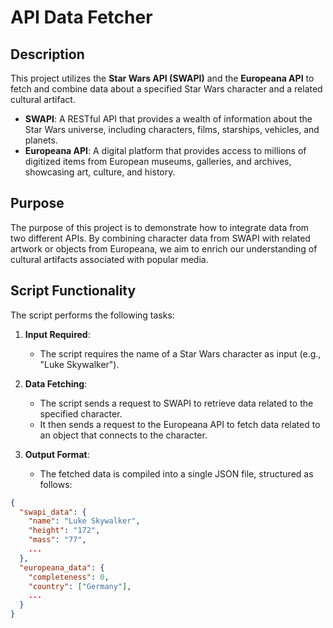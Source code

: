 # API Data Fetcher

## Description
This project utilizes the **Star Wars API (SWAPI)** and the **Europeana API** to fetch and combine data about a specified Star Wars character and a related cultural artifact. 

- **SWAPI**: A RESTful API that provides a wealth of information about the Star Wars universe, including characters, films, starships, vehicles, and planets.
- **Europeana API**: A digital platform that provides access to millions of digitized items from European museums, galleries, and archives, showcasing art, culture, and history.

## Purpose
The purpose of this project is to demonstrate how to integrate data from two different APIs. By combining character data from SWAPI with related artwork or objects from Europeana, we aim to enrich our understanding of cultural artifacts associated with popular media.

## Script Functionality
The script performs the following tasks:

1. **Input Required**: 
   - The script requires the name of a Star Wars character as input (e.g., "Luke Skywalker").

2. **Data Fetching**:
   - The script sends a request to SWAPI to retrieve data related to the specified character.
   - It then sends a request to the Europeana API to fetch data related to an object that connects to the character.

3. **Output Format**:
   - The fetched data is compiled into a single JSON file, structured as follows:

```json
{
  "swapi_data": {
    "name": "Luke Skywalker",
    "height": "172",
    "mass": "77",
    ...
  },
  "europeana_data": {
    "completeness": 0,
    "country": ["Germany"],
    ...
  }
}

